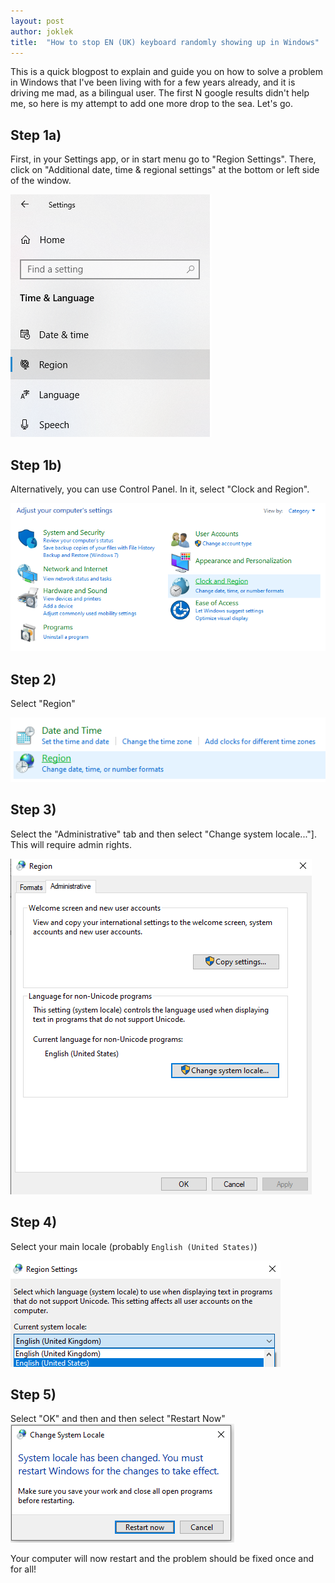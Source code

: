 ```yaml
---
layout: post
author: joklek
title:  "How to stop EN (UK) keyboard randomly showing up in Windows"
---
```


This is a quick blogpost to explain and guide you on how to solve a problem in Windows that I've been living with for a few years already, and it is driving me mad, as a bilingual user. The first N google results didn't help me, so here is my attempt to add one more drop to the sea. Let's go.

## Step 1a)
First, in your Settings app, or in start menu go to "Region Settings". There, click on "Additional date, time & regional settings" at the bottom or left side of the window.

![In settings or in start menu find "Region Settings"](/assets/settings_app.png)

## Step 1b)
Alternatively, you can use Control Panel. In it, select "Clock and Region".

![Select "Clock and Region"](/assets/control_panel.png)

## Step 2)
Select "Region"

![Select "Region"](/assets/control_panel_2.png)

## Step 3)
Select the "Administrative" tab and then select "Change system locale..."]. This will require admin rights.

![Select the "Administrative" tab and then select "Change system locale..."](/assets/region_settings.png)

## Step 4)
Select your main locale (probably `English (United States)`)

![Select your main locale (probably English (United States))](/assets/region_settings_2.png)

## Step 5)
Select "OK" and then and then select "Restart Now"
![Click OK and aggree to restart](/assets/restart.png)

Your computer will now restart and the problem should be fixed once and for all!